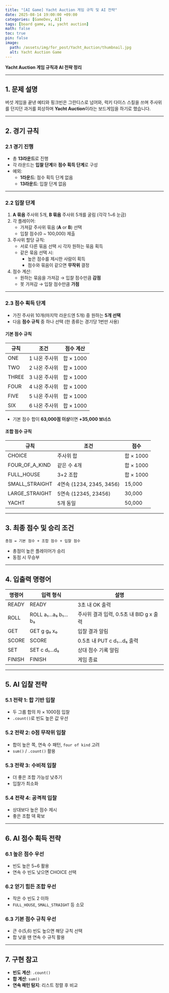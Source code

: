 ```yaml
---
title: "[AI Game] Yacht Auction 게임 규칙 및 AI 전략"
date: 2025-08-14 19:00:00 +09:00
categories: [GameDev, AI]
tags: [board game, ai, yacht auction]
math: false
toc: true
pin: false
image:
  path: /assets/img/for_post/Yacht_Auction/thumbnail.jpg
  alt: Yacht Auction Game
---
```


**Yacht Auction 게임 규칙과 AI 전략 정리**

---

## **1. 문제 설명**

버섯 게임을 끝낸 예티와 핑크빈은 그란디스로 넘어와, 럭키 다이스 스킬을 쓰며 주사위를 던지던 과거를 회상하며 **Yacht Auction**이라는 보드게임을 하기로 했습니다.

---

## **2. 경기 규칙**

### 2.1 경기 진행
- 총 **13라운드**로 진행
- 각 라운드는 **입찰 단계**와 **점수 획득 단계**로 구성
- 예외:
  - **1라운드**: 점수 획득 단계 없음
  - **13라운드**: 입찰 단계 없음

---

### 2.2 입찰 단계
1. **A 묶음** 주사위 5개, **B 묶음** 주사위 5개를 굴림 (각각 1~6 눈금)
2. 각 플레이어:
   - 가져갈 주사위 묶음 (**A** or **B**) 선택
   - 입찰 점수(0 ~ 100,000) 제출
3. 주사위 할당 규칙:
   - 서로 다른 묶음 선택 시 각자 원하는 묶음 획득
   - 같은 묶음 선택 시:
     - 높은 점수를 제시한 사람이 획득
     - 점수와 묶음이 같으면 **무작위** 결정
4. 점수 계산:
   - 원하는 묶음을 가져감 → 입찰 점수만큼 **감점**
   - 못 가져감 → 입찰 점수만큼 **가점**

---

### 2.3 점수 획득 단계
- 가진 주사위 10개(마지막 라운드엔 5개) 중 원하는 **5개 선택**
- 다음 **점수 규칙** 중 하나 선택 (한 종류는 경기당 1번만 사용)

#### 기본 점수 규칙
| 규칙 | 조건 | 점수 계산 |
|------|------|-----------|
| ONE | 1 나온 주사위 | 합 × 1000 |
| TWO | 2 나온 주사위 | 합 × 1000 |
| THREE | 3 나온 주사위 | 합 × 1000 |
| FOUR | 4 나온 주사위 | 합 × 1000 |
| FIVE | 5 나온 주사위 | 합 × 1000 |
| SIX | 6 나온 주사위 | 합 × 1000 |

- 기본 점수 합이 **63,000점 이상**이면 **+35,000 보너스**

#### 조합 점수 규칙
| 규칙 | 조건 | 점수 |
|------|------|------|
| CHOICE | 주사위 합 | 합 × 1000 |
| FOUR_OF_A_KIND | 같은 수 4개 | 합 × 1000 |
| FULL_HOUSE | 3+2 조합 | 합 × 1000 |
| SMALL_STRAIGHT | 4연속 (1234, 2345, 3456) | 15,000 |
| LARGE_STRAIGHT | 5연속 (12345, 23456) | 30,000 |
| YACHT | 5개 동일 | 50,000 |

---

## **3. 최종 점수 및 승리 조건**
```
총점 = 기본 점수 + 조합 점수 + 입찰 점수
```
- 총점이 높은 플레이어가 승리
- 동점 시 무승부

---

## **4. 입출력 명령어**

| 명령어 | 입력 형식 | 설명 |
|--------|----------|------|
| READY | READY | 3초 내 OK 출력 |
| ROLL | ROLL a₁…a₅ b₁…b₅ | 주사위 결과 입력, 0.5초 내 BID g x 출력 |
| GET | GET g g₀ x₀ | 입찰 결과 알림 |
| SCORE | SCORE | 0.5초 내 PUT c d₁…d₅ 출력 |
| SET | SET c d₁…d₅ | 상대 점수 기록 알림 |
| FINISH | FINISH | 게임 종료 |

---

## **5. AI 입찰 전략**

### 5.1 전략 1: 합 기반 입찰
- 두 그룹 합의 차 × 1000점 입찰
- `.count()`로 빈도 높은 값 우선

### 5.2 전략 2: 0점 무작위 입찰
- 합이 높은 쪽, 연속 수 패턴, `four of kind` 고려
- `sum()` / `.count()` 활용

### 5.3 전략 3: 수비적 입찰
- 더 좋은 조합 가능성 낮추기
- 입찰가 최소화

### 5.4 전략 4: 공격적 입찰
- 상대보다 높은 점수 제시
- 좋은 조합 덱 확보

---

## **6. AI 점수 획득 전략**

### 6.1 높은 점수 우선
- 빈도 높은 5~6 활용
- 연속 수 빈도 낮으면 CHOICE 선택

### 6.2 얻기 힘든 조합 우선
- 작은 수 빈도 2 이하
- `FULL_HOUSE`, `SMALL_STRAIGHT` 등 소모

### 6.3 기본 점수 규칙 우선
- 큰 수(5,6) 빈도 높으면 해당 규칙 선택
- 합 낮을 땐 연속 수 규칙 활용

---

## **7. 구현 참고**
- **빈도 계산**: `.count()`
- **합 계산**: `sum()`
- **연속 패턴 탐지**: 리스트 정렬 후 비교
